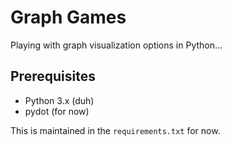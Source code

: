 # Graph Games

Playing with graph visualization options in Python...

## Prerequisites

- Python 3.x (duh)
- pydot (for now)

This is maintained in the `requirements.txt` for now.
